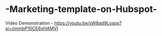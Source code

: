 # -Marketing-template-on-Hubspot-

Video Demonstration - https://youtu.be/sW8ad9Losps?si=zmmbP10CE6xHAMVI
